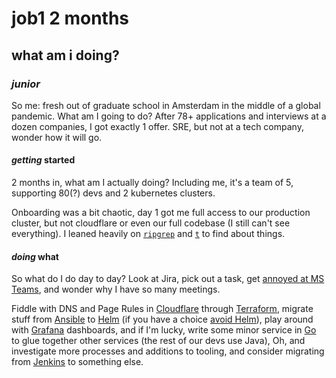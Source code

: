 # job1 2 months

## what am i doing?


### _junior_

So me:
fresh out of graduate school in Amsterdam
in the middle of a global pandemic.
What am I going to do?
After 78+ applications
and interviews at a dozen companies,
I got exactly 1 offer.
SRE, but not at a tech company,
wonder how it will go.

#### _getting_ started

2 months in, what am I actually doing?
Including me, it's a team of 5,
supporting 80(?) devs and 2 kubernetes clusters.

Onboarding was a bit chaotic,
day 1 got me full access to our production cluster,
but not cloudflare or even our full codebase
(I still can't see everything).
I leaned heavily on [`ripgrep`](https://github.com/BurntSushi/ripgrep)
and [`t`](https://github.com/seankhliao/t)
to find about things.

#### _doing_ what

So what do I do day to day?
Look at Jira, pick out a task,
get [annoyed at MS Teams](/blog/12020-12-01-ms-teams/),
and wonder why I have so many meetings.

Fiddle with DNS and Page Rules in [Cloudflare](https://www.cloudflare.com/)
through [Terraform](https://www.terraform.io/),
migrate stuff from [Ansible](https://www.ansible.com/)
to [Helm](https://helm.sh/) (if you have a choice [avoid Helm](/blog/12020-12-02-avoid-helm/)),
play around with [Grafana](https://grafana.com/) dashboards,
and if I'm lucky, write some minor service in [Go](https://golang.org/)
to glue together other services (the rest of our devs use Java),
Oh, and investigate more processes and additions to tooling,
and consider migrating from [Jenkins](https://www.jenkins.io/) to something else.
